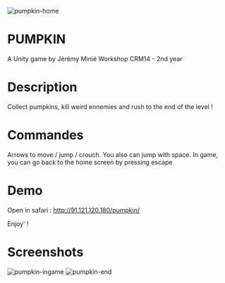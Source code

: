 ![pumpkin-home](http://img11.hostingpics.net/pics/451040home.jpg)

# PUMPKIN
A Unity game by Jérémy Minié
Workshop CRM14 - 2nd year

# Description
Collect pumpkins, kill weird ennemies and rush to the end of the level !

# Commandes
Arrows to move / jump / crouch. You also can jump with space.
In game, you can go back to the home screen by pressing escape

# Demo
Open in safari : http://91.121.120.180/pumpkin/

Enjoy' !

# Screenshots
![pumpkin-ingame](http://img11.hostingpics.net/pics/305253ingame.jpg)
![pumpkin-end](http://img11.hostingpics.net/pics/495275end.jpg)
